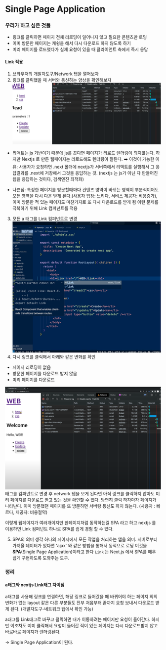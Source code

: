 # Single Page Application

### 우리가 하고 싶은 것들

- 링크를 클릭하면 페이지 전체 리로딩이 일어나지 않고 필요한 콘텐츠만 로딩
- 이미 방문한 페이지는 캐슁을 해서 다시 다운로드 하지 않도록 하기
- 미리 페이지를 로드했다가 실제 요청이 있을 때 클라이언트 측에서 즉시 응답

#### Link 적용

1. 브라우저의 개발자도구/Network 탭을 열어보자
2. 링크를 클릭했을 때 서버와 통신하는 양상을 확인해보자
   ![Alt text](image.png)

- 리액트는 js 기반이기 때문에 js를 끈다면 페이지가 리로드 렌더링이 되지않는다.
  하지만 Nextjs 로 만든 웹페이지는 리로드해도 렌더링이 잘된다.
  ➡️ 이것이 가능한 이유: 사용자가 요청하면 .next 폴더에 nextjs가 서버쪽에서 리액트를 실행해서 그 응답결과를 .next에 저장해서 그것을 응답하는 것.
  (nextjs 는 js가 아닌 다 만들어진 웹을 응답하는 것이다, 검색엔진 최적화)

- 나쁜점: 특정한 페이지를 방문할때마다 컨텐츠 영역이 바뀌는 영역이 부분적이어도 모든 영역을 다시 다운 받게 된다.(사용자 입장: 느리다, 서비스 제공자: 비용증가),
  이미 방문한 적 있는 페이지도 마찬가지로 또 다시 다운로드를 받게 됨
  이런 문제를 극복하기 위해 Link 컴퍼넌트를 적용

3. 모든 a 태그를 Link 컴퍼넌트로 변경
   ![Alt text](image-1.png)
4. 다시 링크를 클릭해서 아래와 같은 변화를 확인

- 페이지 리로딩이 없음
- 방문한 페이지를 다운로드 받지 않음
- 미리 페이지를 다운로드

![Alt text](image-2.png)
태그를 컴퍼넌트로 변경 후 network 탭을 보게 된다면 아직 링크를 클릭하지 않아도 미리 페이지를 다운로드 받고 있는 것을 확인할 수 있다.
당연히 클릭 하자마자 페이지가 나타난다.
이미 방문했던 페이지를 또 방문하면 서버랑 통신도 하지 않는다.
(사용자 : 빠르다, 제공자: 비용절약)

이렇게 웹페이지가 여러개이지만 한페이지처럼 동작하는걸 SPA 라고 하고 nextjs 를 이용하면 Link 컴퍼넌트 하나로 SPA를 쉽게 경험 할 수 있다.

5. SPA의 의미 생각
   하나의 페이지에서 모든 작업을 처리하는 앱을 의미.
   서버로부터 가져올 데이터가 있다면 'ajax' 와 같은 방법을 통해서 동적으로 로딩
   이것을 **SPA**(Single Page Application)이라고 한다
   `Link` 는 Next.js 에서 SPA를 매우 쉽게 구현하도록 도와주는 도구.

### 정리

#### a태그와 nextjs Link태그 차이점

a태그를 사용해 링크를 연결하면, 해당 링크로 들어갔을 때 바뀌어야 하는 페이지 외의 변화가 없는 layout 같은 다른 부분들도 전부 처음부터 끝까지 요청 보내서 다운로드 받게 된다. (개발자도구-네트워크 탭에서 확인 가능)

a태그를 Link태그로 바꾸고 클릭하면 내가 이동하려는 페이지만 요청이 들어간다. 하지만 이조차도 이미 클릭해서 요청이 들어간 적이 있는 페이지는 다시 다운로드받지 않고 바로바로 페이지가 렌더링된다.

-> Single Page Application이 된다.
